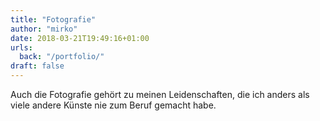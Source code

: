 ```yaml
---
title: "Fotografie"
author: "mirko"
date: 2018-03-21T19:49:16+01:00
urls:
  back: "/portfolio/"
draft: false
---
```


Auch die Fotografie gehört zu meinen Leidenschaften, die ich anders als viele andere Künste nie zum Beruf gemacht habe.